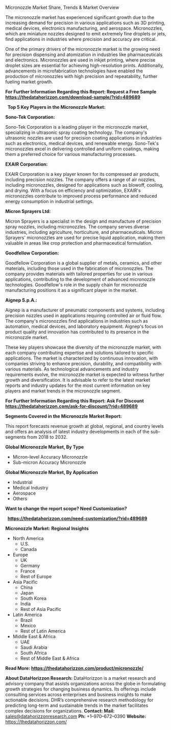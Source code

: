 ﻿Micronozzle Market Share, Trends & Market Overview

The micronozzle market has experienced significant growth due to the increasing demand for precision in various applications such as 3D printing, medical devices, electronics manufacturing, and aerospace. Micronozzles, which are miniature nozzles designed to emit extremely fine droplets or jets, find applications in industries where precision and accuracy are critical.

One of the primary drivers of the micronozzle market is the growing need for precision dispensing and atomization in industries like pharmaceuticals and electronics. Micronozzles are used in inkjet printing, where precise droplet sizes are essential for achieving high-resolution prints. Additionally, advancements in microfabrication technologies have enabled the production of micronozzles with high precision and repeatability, further fueling market growth.

**For Further Information Regarding this Report: Request a Free Sample <https://thedatahorizzon.com/download-sample/?rid=489689>** 

` `**Top 5 Key Players in the Micronozzle Market:**

**Sono-Tek Corporation:**

Sono-Tek Corporation is a leading player in the micronozzle market, specializing in ultrasonic spray coating technology. The company's ultrasonic nozzles are used for precision coating applications in industries such as electronics, medical devices, and renewable energy. Sono-Tek's micronozzles excel in delivering controlled and uniform coatings, making them a preferred choice for various manufacturing processes.

**EXAIR Corporation:**

EXAIR Corporation is a key player known for its compressed air products, including precision nozzles. The company offers a range of air nozzles, including micronozzles, designed for applications such as blowoff, cooling, and drying. With a focus on efficiency and optimization, EXAIR's micronozzles contribute to improved process performance and reduced energy consumption in industrial settings.

**Micron Sprayers Ltd:**

Micron Sprayers is a specialist in the design and manufacture of precision spray nozzles, including micronozzles. The company serves diverse industries, including agriculture, horticulture, and pharmaceuticals. Micron Sprayers' micronozzles are used for precise liquid application, making them valuable in areas like crop protection and pharmaceutical formulation.

**Goodfellow Corporation:**

Goodfellow Corporation is a global supplier of metals, ceramics, and other materials, including those used in the fabrication of micronozzles. The company provides materials with tailored properties for use in various applications, contributing to the development of advanced micronozzle technologies. Goodfellow's role in the supply chain for micronozzle manufacturing positions it as a significant player in the market.

**Aignep S.p.A.:**

Aignep is a manufacturer of pneumatic components and systems, including precision nozzles used in applications requiring controlled air or fluid flow. The company's micronozzles find applications in industries such as automation, medical devices, and laboratory equipment. Aignep's focus on product quality and innovation has contributed to its presence in the micronozzle market.

These key players showcase the diversity of the micronozzle market, with each company contributing expertise and solutions tailored to specific applications. The market is characterized by continuous innovation, with companies striving to enhance precision, durability, and compatibility with various materials. As technological advancements and industry requirements evolve, the micronozzle market is expected to witness further growth and diversification. It is advisable to refer to the latest market reports and industry updates for the most current information on key players and market trends in the micronozzle segment.

**For Further Information Regarding this Report: Ask For Discount <https://thedatahorizzon.com/ask-for-discount/?rid=489689>**  

**Segments Covered in the Micronozzle Market Report:**

This report forecasts revenue growth at global, regional, and country levels and offers an analysis of latest industry developments in each of the sub-segments from 2018 to 2032.

**Global Micronozzle Market, By Type**

- Micron-level Accuracy Micronozzle
- Sub-micron Accuracy Micronozzle

**Global Micronozzle Market, By Application**

- Industrial
- Medical Industry
- Aerospace
- Others

**Want to change the report scope? Need Customization?**

` `**<https://thedatahorizzon.com/need-customization/?rid=489689>** 

**Micronozzle Market: Regional Insights**

- North America
  - U.S.
  - Canada
- Europe
  - UK
  - Germany
  - France
  - Rest of Europe
- Asia Pacific
  - China
  - Japan
  - South Korea
  - India
  - Rest of Asia Pacific
- Latin America
  - Brazil
  - Mexico
  - Rest of Latin America
- Middle East & Africa
  - UAE
  - Saudi Arabia
  - South Africa
  - Rest of Middle East & Africa

**Read More: <https://thedatahorizzon.com/product/micronozzle/>** 

**About DataHorizzon Research:**DataHorizzon is a market research and advisory company that assists organizations across the globe in formulating growth strategies for changing business dynamics. Its offerings include consulting services across enterprises and business insights to make actionable decisions. DHR’s comprehensive research methodology for predicting long-term and sustainable trends in the market facilitates complex decisions for organizations.**Contact:Mail:** <sales@datahorizzonresearch.com> **Ph:** +1–970–672–0390**Website:** <https://thedatahorizzon.com/> 

